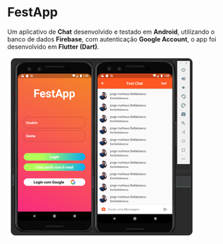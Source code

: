 # FestApp

Um aplicativo de <b>Chat</b> desenvolvido e testado em <b>Android</b>, utilizando o banco de dados <b>Firebase</b>, com autenticação <b>Google Account</b>, o app foi desenvolvido em <b>Flutter (Dart)</b>.


<img src="TelasCel.png">

